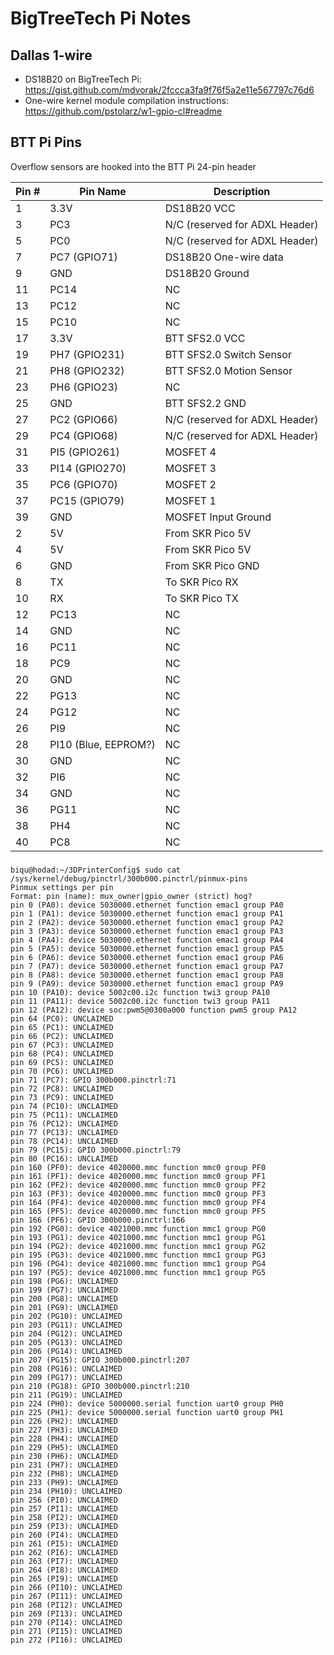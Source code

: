 # BigTreeTech Pi Notes

## Dallas 1-wire

* DS18B20 on BigTreeTech Pi: https://gist.github.com/mdvorak/2fccca3fa9f76f5a2e11e567797c76d6
* One-wire kernel module compilation instructions: https://github.com/pstolarz/w1-gpio-cl#readme

## BTT Pi Pins

Overflow sensors are hooked into the BTT Pi 24-pin header

| Pin # | Pin Name | Description |
| ----- | -------- | ----------- |
| 1 | 3.3V | DS18B20 VCC |
| 3 | PC3 | N/C (reserved for ADXL Header) |
| 5 | PC0 | N/C (reserved for ADXL Header) |
| 7 | PC7 (GPIO71) | DS18B20 One-wire data |
| 9 | GND | DS18B20 Ground |
| 11 | PC14 | NC |
| 13 | PC12 | NC |
| 15 | PC10 | NC |
| 17 | 3.3V | BTT SFS2.0 VCC |
| 19 | PH7 (GPIO231) | BTT SFS2.0 Switch Sensor |
| 21 | PH8 (GPIO232) | BTT SFS2.0 Motion Sensor |
| 23 | PH6 (GPIO23) | NC |
| 25 | GND | BTT SFS2.2 GND |
| 27 | PC2 (GPIO66) | N/C (reserved for ADXL Header) |
| 29 | PC4 (GPIO68) | N/C (reserved for ADXL Header) |
| 31 | PI5 (GPIO261) | MOSFET 4 |
| 33 | PI14 (GPIO270) | MOSFET 3 |
| 35 | PC6 (GPIO70) | MOSFET 2 |
| 37 | PC15 (GPIO79) | MOSFET 1 |
| 39 | GND | MOSFET Input Ground |
| 2 | 5V | From SKR Pico 5V |
| 4 | 5V | From SKR Pico 5V |
| 6 | GND | From SKR Pico GND |
| 8 | TX | To SKR Pico RX |
| 10 | RX | To SKR Pico TX |
| 12 | PC13 | NC |
| 14 | GND | NC |
| 16 | PC11 | NC |
| 18 | PC9 | NC |
| 20 | GND | NC |
| 22 | PG13 | NC |
| 24 | PG12 | NC |
| 26 | PI9 | NC |
| 28 | PI10 (Blue, EEPROM?) | NC |
| 30 | GND | NC |
| 32 | PI6 | NC |
| 34 | GND | NC |
| 36 | PG11 | NC |
| 38 | PH4 | NC |
| 40 | PC8 | NC |

###
```none
biqu@hodad:~/3DPrinterConfig$ sudo cat /sys/kernel/debug/pinctrl/300b000.pinctrl/pinmux-pins
Pinmux settings per pin
Format: pin (name): mux_owner|gpio_owner (strict) hog?
pin 0 (PA0): device 5030000.ethernet function emac1 group PA0
pin 1 (PA1): device 5030000.ethernet function emac1 group PA1
pin 2 (PA2): device 5030000.ethernet function emac1 group PA2
pin 3 (PA3): device 5030000.ethernet function emac1 group PA3
pin 4 (PA4): device 5030000.ethernet function emac1 group PA4
pin 5 (PA5): device 5030000.ethernet function emac1 group PA5
pin 6 (PA6): device 5030000.ethernet function emac1 group PA6
pin 7 (PA7): device 5030000.ethernet function emac1 group PA7
pin 8 (PA8): device 5030000.ethernet function emac1 group PA8
pin 9 (PA9): device 5030000.ethernet function emac1 group PA9
pin 10 (PA10): device 5002c00.i2c function twi3 group PA10
pin 11 (PA11): device 5002c00.i2c function twi3 group PA11
pin 12 (PA12): device soc:pwm5@0300a000 function pwm5 group PA12
pin 64 (PC0): UNCLAIMED
pin 65 (PC1): UNCLAIMED
pin 66 (PC2): UNCLAIMED
pin 67 (PC3): UNCLAIMED
pin 68 (PC4): UNCLAIMED
pin 69 (PC5): UNCLAIMED
pin 70 (PC6): UNCLAIMED
pin 71 (PC7): GPIO 300b000.pinctrl:71
pin 72 (PC8): UNCLAIMED
pin 73 (PC9): UNCLAIMED
pin 74 (PC10): UNCLAIMED
pin 75 (PC11): UNCLAIMED
pin 76 (PC12): UNCLAIMED
pin 77 (PC13): UNCLAIMED
pin 78 (PC14): UNCLAIMED
pin 79 (PC15): GPIO 300b000.pinctrl:79
pin 80 (PC16): UNCLAIMED
pin 160 (PF0): device 4020000.mmc function mmc0 group PF0
pin 161 (PF1): device 4020000.mmc function mmc0 group PF1
pin 162 (PF2): device 4020000.mmc function mmc0 group PF2
pin 163 (PF3): device 4020000.mmc function mmc0 group PF3
pin 164 (PF4): device 4020000.mmc function mmc0 group PF4
pin 165 (PF5): device 4020000.mmc function mmc0 group PF5
pin 166 (PF6): GPIO 300b000.pinctrl:166
pin 192 (PG0): device 4021000.mmc function mmc1 group PG0
pin 193 (PG1): device 4021000.mmc function mmc1 group PG1
pin 194 (PG2): device 4021000.mmc function mmc1 group PG2
pin 195 (PG3): device 4021000.mmc function mmc1 group PG3
pin 196 (PG4): device 4021000.mmc function mmc1 group PG4
pin 197 (PG5): device 4021000.mmc function mmc1 group PG5
pin 198 (PG6): UNCLAIMED
pin 199 (PG7): UNCLAIMED
pin 200 (PG8): UNCLAIMED
pin 201 (PG9): UNCLAIMED
pin 202 (PG10): UNCLAIMED
pin 203 (PG11): UNCLAIMED
pin 204 (PG12): UNCLAIMED
pin 205 (PG13): UNCLAIMED
pin 206 (PG14): UNCLAIMED
pin 207 (PG15): GPIO 300b000.pinctrl:207
pin 208 (PG16): UNCLAIMED
pin 209 (PG17): UNCLAIMED
pin 210 (PG18): GPIO 300b000.pinctrl:210
pin 211 (PG19): UNCLAIMED
pin 224 (PH0): device 5000000.serial function uart0 group PH0
pin 225 (PH1): device 5000000.serial function uart0 group PH1
pin 226 (PH2): UNCLAIMED
pin 227 (PH3): UNCLAIMED
pin 228 (PH4): UNCLAIMED
pin 229 (PH5): UNCLAIMED
pin 230 (PH6): UNCLAIMED
pin 231 (PH7): UNCLAIMED
pin 232 (PH8): UNCLAIMED
pin 233 (PH9): UNCLAIMED
pin 234 (PH10): UNCLAIMED
pin 256 (PI0): UNCLAIMED
pin 257 (PI1): UNCLAIMED
pin 258 (PI2): UNCLAIMED
pin 259 (PI3): UNCLAIMED
pin 260 (PI4): UNCLAIMED
pin 261 (PI5): UNCLAIMED
pin 262 (PI6): UNCLAIMED
pin 263 (PI7): UNCLAIMED
pin 264 (PI8): UNCLAIMED
pin 265 (PI9): UNCLAIMED
pin 266 (PI10): UNCLAIMED
pin 267 (PI11): UNCLAIMED
pin 268 (PI12): UNCLAIMED
pin 269 (PI13): UNCLAIMED
pin 270 (PI14): UNCLAIMED
pin 271 (PI15): UNCLAIMED
pin 272 (PI16): UNCLAIMED
```
